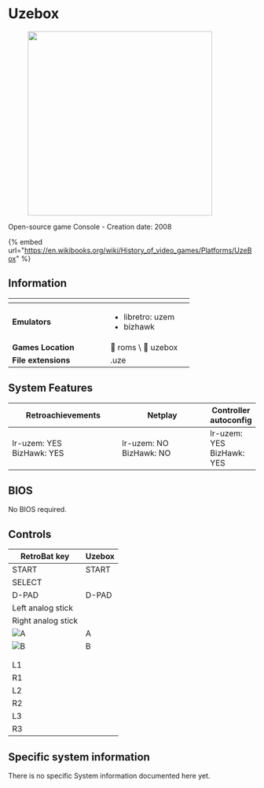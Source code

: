 # Uzebox

<div align="left">

<figure><img src="https://raw.githubusercontent.com/fabricecaruso/es-theme-carbon/78a0a78ab8f5e6a606f63833349382908d01d8af/art/logos/uzebox-w.svg" alt="" width="375"><figcaption></figcaption></figure>

</div>

Open-source game Console - Creation date: 2008

{% embed url="https://en.wikibooks.org/wiki/History_of_video_games/Platforms/UzeBox" %}

## Information

<table data-header-hidden><thead><tr><th width="184"></th><th></th><th data-hidden></th></tr></thead><tbody><tr><td><strong>Emulators</strong></td><td><ul><li>libretro: uzem</li><li>bizhawk</li></ul></td><td></td></tr><tr><td><strong>Games Location</strong></td><td><span data-gb-custom-inline data-tag="emoji" data-code="1f4c1">📁</span> roms \ <span data-gb-custom-inline data-tag="emoji" data-code="1f4c2">📂</span> uzebox</td><td></td></tr><tr><td><strong>File extensions</strong></td><td>.uze</td><td></td></tr></tbody></table>

## System Features

<table><thead><tr><th width="256">Retroachievements</th><th width="243">Netplay</th><th>Controller autoconfig</th></tr></thead><tbody><tr><td>lr-uzem: YES<br>BizHawk: YES</td><td>lr-uzem: NO<br>BizHawk: NO</td><td>lr-uzem: YES<br>BizHawk: YES</td></tr></tbody></table>

## BIOS

No BIOS required.

## Controls

| RetroBat key                                                                          | Uzebox |
| ------------------------------------------------------------------------------------- | ------ |
| START                                                                                 | START  |
| SELECT                                                                                |        |
| D-PAD                                                                                 | D-PAD  |
| Left analog stick                                                                     |        |
| Right analog stick                                                                    |        |
| ![A](<../../../../en/.gitbook/assets/image (27).png>)                                 | A      |
| ![B](<../../../../en/.gitbook/assets/image (13).png>)                                 | B      |
| <img src="../../../../en/.gitbook/assets/image (47).png" alt="" data-size="original"> |        |
| <img src="../../../../en/.gitbook/assets/image (45).png" alt="" data-size="line">     |        |
| L1                                                                                    |        |
| R1                                                                                    |        |
| L2                                                                                    |        |
| R2                                                                                    |        |
| L3                                                                                    |        |
| R3                                                                                    |        |

## Specific system information

There is no specific System information documented here yet.
